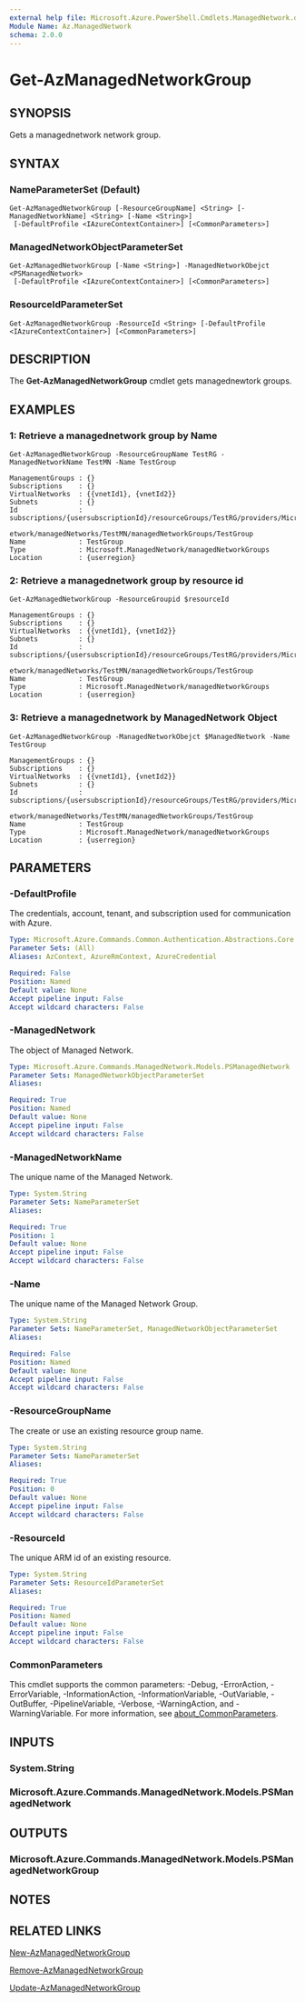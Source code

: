 ```yaml
---
external help file: Microsoft.Azure.PowerShell.Cmdlets.ManagedNetwork.dll-Help.xml
Module Name: Az.ManagedNetwork
schema: 2.0.0
---
```


# Get-AzManagedNetworkGroup

## SYNOPSIS
Gets a managednetwork network group.

## SYNTAX

### NameParameterSet (Default)
```
Get-AzManagedNetworkGroup [-ResourceGroupName] <String> [-ManagedNetworkName] <String> [-Name <String>]
 [-DefaultProfile <IAzureContextContainer>] [<CommonParameters>]
```

### ManagedNetworkObjectParameterSet
```
Get-AzManagedNetworkGroup [-Name <String>] -ManagedNetworkObejct <PSManagedNetwork>
 [-DefaultProfile <IAzureContextContainer>] [<CommonParameters>]
```

### ResourceIdParameterSet
```
Get-AzManagedNetworkGroup -ResourceId <String> [-DefaultProfile <IAzureContextContainer>] [<CommonParameters>]
```

## DESCRIPTION
The **Get-AzManagedNetworkGroup** cmdlet gets managednewtork groups.

## EXAMPLES

### 1: Retrieve a managednetwork group by Name
```
Get-AzManagedNetworkGroup -ResourceGroupName TestRG -ManagedNetworkName TestMN -Name TestGroup

ManagementGroups : {}
Subscriptions    : {}
VirtualNetworks  : {{vnetId1}, {vnetId2}}
Subnets          : {}
Id               : subscriptions/{usersubscriptionId}/resourceGroups/TestRG/providers/Microsoft.ManagedN
                   etwork/managedNetworks/TestMN/managedNetworkGroups/TestGroup
Name             : TestGroup
Type             : Microsoft.ManagedNetwork/managedNetworkGroups
Location         : {userregion}
```

### 2: Retrieve a managednetwork group by resource id
```
Get-AzManagedNetworkGroup -ResourceGroupid $resourceId

ManagementGroups : {}
Subscriptions    : {}
VirtualNetworks  : {{vnetId1}, {vnetId2}}
Subnets          : {}
Id               : subscriptions/{usersubscriptionId}/resourceGroups/TestRG/providers/Microsoft.ManagedN
                   etwork/managedNetworks/TestMN/managedNetworkGroups/TestGroup
Name             : TestGroup
Type             : Microsoft.ManagedNetwork/managedNetworkGroups
Location         : {userregion}
```

### 3: Retrieve a managednetwork by ManagedNetwork Object
```
Get-AzManagedNetworkGroup -ManagedNetworkObejct $ManagedNetwork -Name TestGroup

ManagementGroups : {}
Subscriptions    : {}
VirtualNetworks  : {{vnetId1}, {vnetId2}}
Subnets          : {}
Id               : subscriptions/{usersubscriptionId}/resourceGroups/TestRG/providers/Microsoft.ManagedN
                   etwork/managedNetworks/TestMN/managedNetworkGroups/TestGroup
Name             : TestGroup
Type             : Microsoft.ManagedNetwork/managedNetworkGroups
Location         : {userregion}
```

## PARAMETERS

### -DefaultProfile
The credentials, account, tenant, and subscription used for communication with Azure.

```yaml
Type: Microsoft.Azure.Commands.Common.Authentication.Abstractions.Core.IAzureContextContainer
Parameter Sets: (All)
Aliases: AzContext, AzureRmContext, AzureCredential

Required: False
Position: Named
Default value: None
Accept pipeline input: False
Accept wildcard characters: False
```

### -ManagedNetwork
The object of Managed Network.

```yaml
Type: Microsoft.Azure.Commands.ManagedNetwork.Models.PSManagedNetwork
Parameter Sets: ManagedNetworkObjectParameterSet
Aliases:

Required: True
Position: Named
Default value: None
Accept pipeline input: False
Accept wildcard characters: False
```

### -ManagedNetworkName
The unique name of the Managed Network.

```yaml
Type: System.String
Parameter Sets: NameParameterSet
Aliases:

Required: True
Position: 1
Default value: None
Accept pipeline input: False
Accept wildcard characters: False
```

### -Name
The unique name of the Managed Network Group.

```yaml
Type: System.String
Parameter Sets: NameParameterSet, ManagedNetworkObjectParameterSet
Aliases:

Required: False
Position: Named
Default value: None
Accept pipeline input: False
Accept wildcard characters: False
```

### -ResourceGroupName
The create or use an existing resource group name.

```yaml
Type: System.String
Parameter Sets: NameParameterSet
Aliases:

Required: True
Position: 0
Default value: None
Accept pipeline input: False
Accept wildcard characters: False
```

### -ResourceId
The unique ARM id of an existing resource.

```yaml
Type: System.String
Parameter Sets: ResourceIdParameterSet
Aliases:

Required: True
Position: Named
Default value: None
Accept pipeline input: False
Accept wildcard characters: False
```

### CommonParameters
This cmdlet supports the common parameters: -Debug, -ErrorAction, -ErrorVariable, -InformationAction, -InformationVariable, -OutVariable, -OutBuffer, -PipelineVariable, -Verbose, -WarningAction, and -WarningVariable. For more information, see [about_CommonParameters](http://go.microsoft.com/fwlink/?LinkID=113216).

## INPUTS

### System.String

### Microsoft.Azure.Commands.ManagedNetwork.Models.PSManagedNetwork

## OUTPUTS

### Microsoft.Azure.Commands.ManagedNetwork.Models.PSManagedNetworkGroup

## NOTES

## RELATED LINKS

[New-AzManagedNetworkGroup](./New-AzManagedNetworkGroup.md)

[Remove-AzManagedNetworkGroup](./Remove-AzManagedNetworkGroup.md)

[Update-AzManagedNetworkGroup](./Update-AzManagedNetworkGroup.md)



